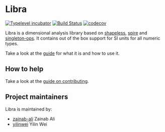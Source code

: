 # Libra

[![Typelevel incubator](https://img.shields.io/badge/typelevel-incubator-F51C2B.svg)](http://typelevel.org)
[![Build Status](https://travis-ci.org/to-ithaca/libra.svg?branch=master)](https://travis-ci.org/to-ithaca/libra)
[![codecov](https://codecov.io/gh/to-ithaca/libra/branch/master/graph/badge.svg)](https://codecov.io/gh/to-ithaca/libra)

Libra is a dimensional analysis library based on [shapeless](https://github.com/milessabin/shapeless), [spire](https://github.com/non/spire) and [singleton-ops](https://github.com/fthomas/singleton-ops).  It contains out of the box support for SI units for all numeric types.

Take a look at the [guide](https://to-ithaca.github.io/libra/) for what it is and how to use it.

## How to help

Take a look at the [guide on contributing](https://github.com/to-ithaca/libra/blob/master/CONTRIBUTING.md).

## Project maintainers

Libra is maintained by:

 * [zainab-ali](https://github.com/zainab-ali) Zainab Ali
 * [yilinwei](https://github.com/yilinwei) Yilin Wei
